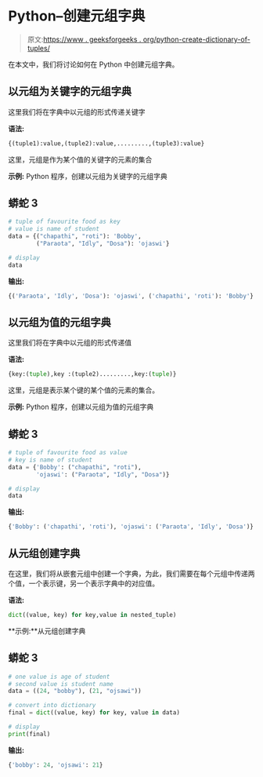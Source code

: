 # Python–创建元组字典

> 原文:[https://www . geeksforgeeks . org/python-create-dictionary-of-tuples/](https://www.geeksforgeeks.org/python-create-dictionary-of-tuples/)

在本文中，我们将讨论如何在 Python 中创建元组字典。

## 以元组为关键字的元组字典

这里我们将在字典中以元组的形式传递关键字

**语法:**

```py
{(tuple1):value,(tuple2):value,.........,(tuple3):value}
```

这里，元组是作为某个值的关键字的元素的集合

**示例:** Python 程序，创建以元组为关键字的元组字典

## 蟒蛇 3

```py
# tuple of favourite food as key
# value is name of student
data = {("chapathi", "roti"): 'Bobby', 
        ("Paraota", "Idly", "Dosa"): 'ojaswi'}

# display
data
```

**输出:**

```py
{('Paraota', 'Idly', 'Dosa'): 'ojaswi', ('chapathi', 'roti'): 'Bobby'}
```

## 以元组为值的元组字典

这里我们将在字典中以元组的形式传递值

**语法:**

```py
{key:(tuple),key :(tuple2).........,key:(tuple)}
```

这里，元组是表示某个键的某个值的元素的集合。

**示例:** Python 程序，创建以元组为值的元组字典

## 蟒蛇 3

```py
# tuple of favourite food as value
# key is name of student
data = {'Bobby': ("chapathi", "roti"), 
        'ojaswi': ("Paraota", "Idly", "Dosa")}

# display
data
```

**输出:**

```py
{'Bobby': ('chapathi', 'roti'), 'ojaswi': ('Paraota', 'Idly', 'Dosa')}
```

## 从元组创建字典

在这里，我们将从嵌套元组中创建一个字典，为此，我们需要在每个元组中传递两个值，一个表示键，另一个表示字典中的对应值。

**语法:**

```py
dict((value, key) for key,value in nested_tuple)
```

**示例:**从元组创建字典

## 蟒蛇 3

```py
# one value is age of student
# second value is student name
data = ((24, "bobby"), (21, "ojsawi"))

# convert into dictionary
final = dict((value, key) for key, value in data)

# display
print(final)
```

**输出:**

```py
{'bobby': 24, 'ojsawi': 21}
```
